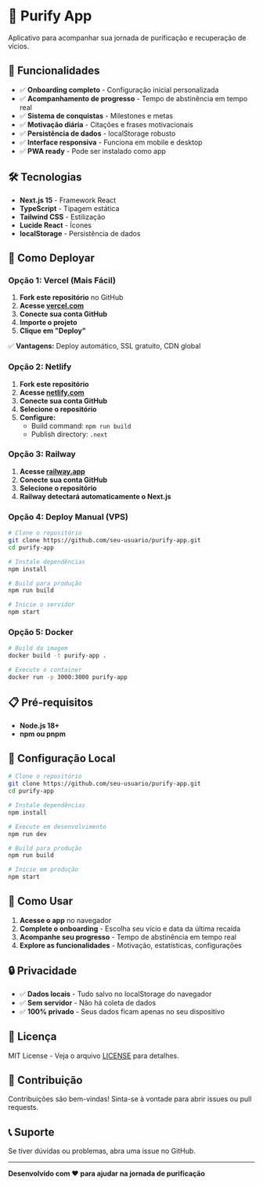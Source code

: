 # 🚀 Purify App

Aplicativo para acompanhar sua jornada de purificação e recuperação de vícios.

## 📱 Funcionalidades

- ✅ **Onboarding completo** - Configuração inicial personalizada
- ✅ **Acompanhamento de progresso** - Tempo de abstinência em tempo real
- ✅ **Sistema de conquistas** - Milestones e metas
- ✅ **Motivação diária** - Citações e frases motivacionais
- ✅ **Persistência de dados** - localStorage robusto
- ✅ **Interface responsiva** - Funciona em mobile e desktop
- ✅ **PWA ready** - Pode ser instalado como app

## 🛠️ Tecnologias

- **Next.js 15** - Framework React
- **TypeScript** - Tipagem estática
- **Tailwind CSS** - Estilização
- **Lucide React** - Ícones
- **localStorage** - Persistência de dados

## 🚀 Como Deployar

### **Opção 1: Vercel (Mais Fácil)**

1. **Fork este repositório** no GitHub
2. **Acesse [vercel.com](https://vercel.com)**
3. **Conecte sua conta GitHub**
4. **Importe o projeto**
5. **Clique em "Deploy"**

✅ **Vantagens:** Deploy automático, SSL gratuito, CDN global

### **Opção 2: Netlify**

1. **Fork este repositório**
2. **Acesse [netlify.com](https://netlify.com)**
3. **Conecte sua conta GitHub**
4. **Selecione o repositório**
5. **Configure:**
   - Build command: `npm run build`
   - Publish directory: `.next`

### **Opção 3: Railway**

1. **Acesse [railway.app](https://railway.app)**
2. **Conecte sua conta GitHub**
3. **Selecione o repositório**
4. **Railway detectará automaticamente o Next.js**

### **Opção 4: Deploy Manual (VPS)**

```bash
# Clone o repositório
git clone https://github.com/seu-usuario/purify-app.git
cd purify-app

# Instale dependências
npm install

# Build para produção
npm run build

# Inicie o servidor
npm start
```

### **Opção 5: Docker**

```bash
# Build da imagem
docker build -t purify-app .

# Execute o container
docker run -p 3000:3000 purify-app
```

## 📋 Pré-requisitos

- **Node.js 18+**
- **npm ou pnpm**

## 🔧 Configuração Local

```bash
# Clone o repositório
git clone https://github.com/seu-usuario/purify-app.git
cd purify-app

# Instale dependências
npm install

# Execute em desenvolvimento
npm run dev

# Build para produção
npm run build

# Inicie em produção
npm start
```

## 📱 Como Usar

1. **Acesse o app** no navegador
2. **Complete o onboarding** - Escolha seu vício e data da última recaída
3. **Acompanhe seu progresso** - Tempo de abstinência em tempo real
4. **Explore as funcionalidades** - Motivação, estatísticas, configurações

## 🔒 Privacidade

- ✅ **Dados locais** - Tudo salvo no localStorage do navegador
- ✅ **Sem servidor** - Não há coleta de dados
- ✅ **100% privado** - Seus dados ficam apenas no seu dispositivo

## 📄 Licença

MIT License - Veja o arquivo [LICENSE](LICENSE) para detalhes.

## 🤝 Contribuição

Contribuições são bem-vindas! Sinta-se à vontade para abrir issues ou pull requests.

## 📞 Suporte

Se tiver dúvidas ou problemas, abra uma issue no GitHub.

---

**Desenvolvido com ❤️ para ajudar na jornada de purificação**